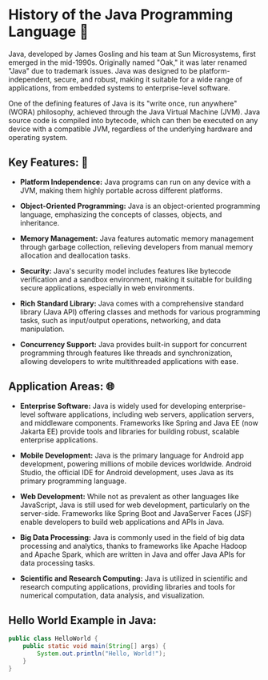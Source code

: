# History of the Java Programming Language 📜

Java, developed by James Gosling and his team at Sun Microsystems, first emerged in the mid-1990s. Originally named "Oak," it was later renamed "Java" due to trademark issues. Java was designed to be platform-independent, secure, and robust, making it suitable for a wide range of applications, from embedded systems to enterprise-level software.

One of the defining features of Java is its "write once, run anywhere" (WORA) philosophy, achieved through the Java Virtual Machine (JVM). Java source code is compiled into bytecode, which can then be executed on any device with a compatible JVM, regardless of the underlying hardware and operating system.

## Key Features: 🔑

- **Platform Independence:** Java programs can run on any device with a JVM, making them highly portable across different platforms.

- **Object-Oriented Programming:** Java is an object-oriented programming language, emphasizing the concepts of classes, objects, and inheritance.

- **Memory Management:** Java features automatic memory management through garbage collection, relieving developers from manual memory allocation and deallocation tasks.

- **Security:** Java's security model includes features like bytecode verification and a sandbox environment, making it suitable for building secure applications, especially in web environments.

- **Rich Standard Library:** Java comes with a comprehensive standard library (Java API) offering classes and methods for various programming tasks, such as input/output operations, networking, and data manipulation.

- **Concurrency Support:** Java provides built-in support for concurrent programming through features like threads and synchronization, allowing developers to write multithreaded applications with ease.

## Application Areas: 🌐

- **Enterprise Software:** Java is widely used for developing enterprise-level software applications, including web servers, application servers, and middleware components. Frameworks like Spring and Java EE (now Jakarta EE) provide tools and libraries for building robust, scalable enterprise applications.

- **Mobile Development:** Java is the primary language for Android app development, powering millions of mobile devices worldwide. Android Studio, the official IDE for Android development, uses Java as its primary programming language.

- **Web Development:** While not as prevalent as other languages like JavaScript, Java is still used for web development, particularly on the server-side. Frameworks like Spring Boot and JavaServer Faces (JSF) enable developers to build web applications and APIs in Java.

- **Big Data Processing:** Java is commonly used in the field of big data processing and analytics, thanks to frameworks like Apache Hadoop and Apache Spark, which are written in Java and offer Java APIs for data processing tasks.

- **Scientific and Research Computing:** Java is utilized in scientific and research computing applications, providing libraries and tools for numerical computation, data analysis, and visualization.

## Hello World Example in Java:

```java
public class HelloWorld {
    public static void main(String[] args) {
        System.out.println("Hello, World!");
    }
}
